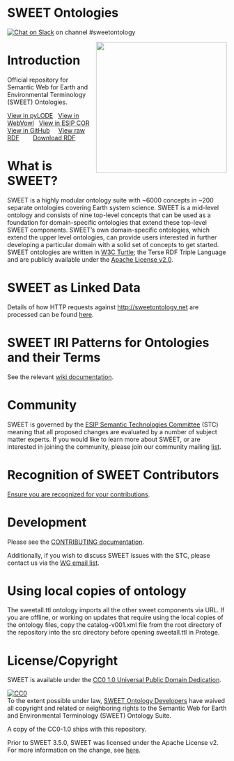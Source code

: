 # SWEET Ontologies

[![Chat on Slack](https://img.shields.io/badge/chat-on%20slack-ff69b4.svg)](https://esip-all.slack.com/) on channel #sweetontology 

<img src="https://www.esipfed.org/wp-content/uploads/2016/12/ESIP-final-logo.png" align="right" width="300" />

# Introduction
Official repository for Semantic Web for Earth and Environmental Terminology (SWEET) Ontologies.

[View in pyLODE](https://sweetontology.net/sweetAll) &nbsp; 
[View in WebVowl](http://www.visualdataweb.de/webvowl/#iri=https://raw.githubusercontent.com/ESIPFed/sweet/master/src/sweetAll.ttl) &nbsp; 
[View in ESIP COR](http://cor.esipfed.org/ont?iri=http://sweetontology.net/sweetAll) <br/>
[View in GitHub](https://github.com/ESIPFed/sweet/blob/master/src/sweetAll.ttl) &nbsp;&nbsp;&nbsp; 
[View raw RDF](https://raw.githubusercontent.com/ESIPFed/sweet/master/src/sweetAll.ttl) &nbsp;&nbsp;&nbsp;&nbsp;&nbsp;&nbsp; 
[Download RDF](http://cor.esipfed.org/ont/api/v0/ont%3Firi=http://sweetontology.net/sweetAll)  

# What is SWEET?
SWEET is a highly modular ontology suite with ~6000 concepts in ~200 separate ontologies covering Earth system science. SWEET is a mid-level ontology and consists of nine top-level concepts that can be used as a foundation for domain-specific ontologies that extend these top-level SWEET components. SWEET’s own domain-specific ontologies, which extend the upper level ontologies, can provide users interested in further developing a particular domain with a solid set of concepts to get started. SWEET ontologies are written in [W3C Turtle](https://www.w3.org/TR/turtle/); the Terse RDF Triple Language and are publicly available under the [Apache License v2.0](https://www.apache.org/licenses/LICENSE-2.0).

# SWEET as Linked Data
Details of how HTTP requests against http://sweetontology.net are processed can be found [here](https://github.com/ESIPFed/sweet/wiki/sweetontology.net).

# SWEET IRI Patterns for Ontologies and their Terms
See the relevant [wiki documentation](https://github.com/ESIPFed/sweet/wiki/SWEET-IRI-Patterns-for-Ontologies-and-their-Terms).

# Community
SWEET is governed by the [ESIP Semantic Technologies Committee](http://wiki.esipfed.org/index.php/Semantic_Technologies) (STC) meaning that all proposed changes are evaluated by a number of subject matter experts. If you would like to learn more about SWEET, or are interested in joining the community, please join our community mailing [list](http://lists.esipfed.org/mailman/listinfo/esip-semanticweb).

# Recognition of SWEET Contributors
[Ensure you are recognized for your contributions](https://github.com/ESIPFed/sweet/wiki/Recognition-of-SWEET-Contributors).

# Development
Please see the [CONTRIBUTING documentation](https://github.com/ESIPFed/sweet/blob/master/CONTRIBUTING.md).

Additionally, if you wish to discuss SWEET issues with the STC, please contact us via the [WG email list](http://lists.esipfed.org/mailman/listinfo/esip-semantictech). 

# Using local copies of ontology
The sweetall.ttl ontology imports all the other sweet components via URL. If you are offline, or working on updates that require using the local copies of the ontology files, copy the catalog-v001.xml file from the root directory of the repository into the src directory before opening sweetall.ttl in Protege. 

# License/Copyright
SWEET is available under the [CC0 1.0 Universal Public Domain Dedication](https://creativecommons.org/publicdomain/zero/1.0/).
<p xmlns:dct="http://purl.org/dc/terms/">
  <a rel="license"
     href="http://creativecommons.org/publicdomain/zero/1.0/">
    <img src="http://i.creativecommons.org/p/zero/1.0/88x31.png" style="border-style: none;" alt="CC0" />
  </a>
  <br />
  To the extent possible under law,
  <a rel="dct:publisher"
     href="https://github.com/ESIPFed/sweet">
    <span property="dct:title">SWEET Ontology Developers</span></a>
  have waived all copyright and related or neighboring rights to the
  <span property="dct:title">Semantic Web for Earth and Environmental Terminology (SWEET) Ontology Suite</span>.
</p>
A copy of the CC0-1.0 ships with this repository.

Prior to SWEET 3.5.0, SWEET was licensed under the Apache License v2. For more information on the change, see [here](https://github.com/ESIPFed/sweet/issues/173).
